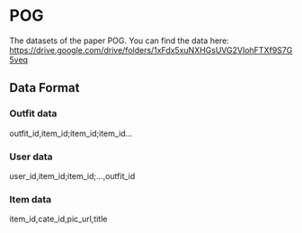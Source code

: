 # POG
The datasets of the paper POG.
You can find the data here: https://drive.google.com/drive/folders/1xFdx5xuNXHGsUVG2VIohFTXf9S7G5veq

## Data Format
### Outfit data
outfit_id,item_id;item_id;item_id...

### User data
user_id,item_id;item_id;...,outfit_id

### Item data
item_id,cate_id,pic_url,title

